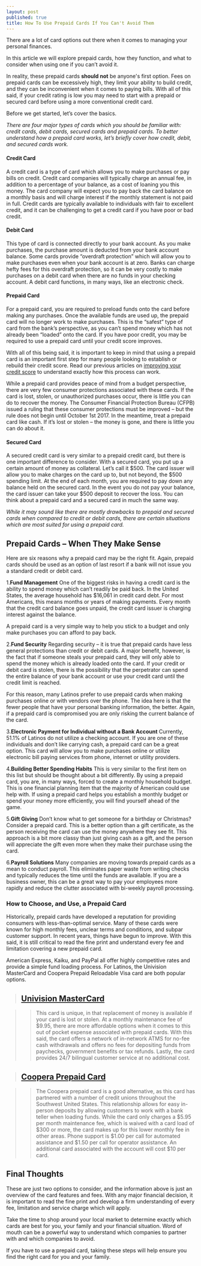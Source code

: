 ```yaml
---
layout: post
published: true
title: How To Use Prepaid Cards If You Can't Avoid Them
---
```

There are a lot of card options out there when it comes to managing your personal finances. 

In this article we will explore prepaid cards, how they function, and what to consider when using one if you can’t avoid it. 

In reality, these prepaid cards **should not** be anyone's first option. Fees on prepaid cards can be excessively high, they limit your ability to build credit, and they can be inconvenient when it comes to paying bills. With all of this said, if your credit rating is low you may need to start with a prepaid or secured card before using a more conventional credit card.

Before we get started, let’s cover the basics. 

_There are four major types of cards which you should be familiar with: credit cards, debit cards, secured cards and prepaid cards. To better understand how a prepaid card works, let’s briefly cover how credit, debit, and secured cards work._

#### Credit Card
A credit card is a type of card which allows you to make purchases or pay bills on credit. Credit card companies will typically charge an annual fee, in addition to a percentage of your balance, as a cost of loaning you this money. The card company will expect you to pay back the card balance on a monthly basis and will charge interest if the monthly statement is not paid in full. Credit cards are typically available to individuals with fair to excellent credit, and it can be challenging to get a credit card if you have poor or bad credit.

#### Debit Card
This type of card is connected directly to your bank account. As you make purchases, the purchase amount is deducted from your bank account balance. Some cards provide “overdraft protection” which will allow you to make purchases even when your bank account is at zero. Banks can charge hefty fees for this overdraft protection, so it can be very costly to make purchases on a debit card when there are no funds in your checking account. A debit card functions, in many ways, like an electronic check.

#### Prepaid Card
For a prepaid card, you are required to preload funds onto the card before making any purchases. Once the available funds are used up, the prepaid card will no longer work to make purchases. This is the “safest” type of card from the bank’s perspective, as you can’t spend money which has not already been “loaded” onto the card. If you have poor credit, you may be required to use a prepaid card until your credit score improves.

With all of this being said, it is important to keep in mind that using a prepaid card is an important first step for many people looking to establish or rebuild their credit score. Read our previous articles on [improving your credit score](http://supermonedero.com/2017-03-29-how-to-build-credit/) to understand exactly how this process can work. 

While a prepaid card provides peace of mind from a budget perspective, there are very few consumer protections associated with these cards. If the card is lost, stolen, or unauthorized purchases occur, there is little you can do to recover the money. The Consumer Financial Protection Bureau (CFPB) issued a ruling that these consumer protections must be improved – but the rule does not begin until October 1st 2017. In the meantime, treat a prepaid card like cash. If it’s lost or stolen – the money is gone, and there is little you can do about it.

#### Secured Card
A secured credit card is very similar to a prepaid credit card, but there is one important difference to consider. With a secured card, you put up a certain amount of money as collateral. Let’s call it $500. The card issuer will allow you to make charges on the card up to, but not beyond, the $500 spending limit. At the end of each month, you are required to pay down any balance held on the secured card. In the event you do not pay your balance, the card issuer can take your $500 deposit to recover the loss. 
You can think about a prepaid card and a secured card in much the same way.

_While it may sound like there are mostly drawbacks to prepaid and secured cards when compared to credit or debit cards, there are certain situations which are most suited for using a prepaid card._

## Prepaid Cards –  When They Make Sense

Here are six reasons why a prepaid card may be the right fit. Again, prepaid cards should be used as an option of last resort if a bank will not issue you a standard credit or debit card.

1.**Fund Management**
One of the biggest risks in having a credit card is the ability to spend money which can’t readily be paid back. In the United States, the average household has $16,061 in credit card debt. For most Americans, this means months or years of making payments. Every month that the credit card balance goes unpaid, the credit card issuer is charging interest against the balance.

A prepaid card is a very simple way to help you stick to a budget and only make purchases you can afford to pay back.

2.**Fund Security**
Regarding security – it is true that prepaid cards have less general protections than credit or debit cards. A major benefit, however, is the fact that if someone steals your prepaid card, they will only able to spend the money which is already loaded onto the card. If your credit or debit card is stolen, there is the possibility that the perpetrator can spend the entire balance of your bank account or use your credit card until the credit limit is reached.

For this reason, many Latinos prefer to use prepaid cards when making purchases online or with vendors over the phone. The idea here is that the fewer people that have your personal banking information, the better. Again, if a prepaid card is compromised you are only risking the current balance of the card.

3.**Electronic Payment for Individual without a Bank Account**
Currently, 51.1% of Latinos do not utilize a checking account. If you are one of these individuals and don’t like carrying cash, a prepaid card can be a great option. This card will allow you to make purchases online or utilize electronic bill paying services from phone, internet or utility providers. 

4.**Building Better Spending Habits**
This is very similar to the first item on this list but should be thought about a bit differently. By using a prepaid card, you are, in many ways, forced to create a monthly household budget. This is one financial planning item that the majority of American could use help with. If using a prepaid card helps you establish a monthly budget or spend your money more efficiently, you will find yourself ahead of the game.

5.**Gift Giving**
Don’t know what to get someone for a birthday or Christmas? Consider a prepaid card. This is a better option than a gift certificate, as the person receiving the card can use the money anywhere they see fit. This approach is a bit more classy than just giving cash as a gift, and the person will appreciate the gift even more when they make their purchase using the card.

6.**Payroll Solutions**
Many companies are moving towards prepaid cards as a mean to conduct payroll. This eliminates paper waste from writing checks and typically reduces the time until the funds are available. If you are a business owner, this can be a great way to pay your employees more rapidly and reduce the clutter associated with bi-weekly payroll processing.

### How to Choose, and Use, a Prepaid Card

Historically, prepaid cards have developed a reputation for providing consumers with less-than-optimal service. Many of these cards were known for high monthly fees, unclear terms and conditions, and subpar customer support. In recent years, things have begun to improve. With this said, it is still critical to read the fine print and understand every fee and limitation covering a new prepaid card.

American Express, Kaiku, and PayPal all offer highly competitive rates and provide a simple fund loading process. For Latinos, the Univision MasterCard and Coopera Prepaid Reloadable Visa card are both popular options. 

> ## [Univision MasterCard](http://www.univisiontarjeta.com/en/)

>> This card is unique, in that replacement of money is available if your card is lost or stolen. At a monthly maintenance fee of $9.95, there are more affordable options when it comes to this out of pocket expense associated with prepaid cards. With this said, the card offers a network of in-network ATMS for no-fee cash withdrawals and offers no fees for depositing funds from paychecks, government benefits or tax refunds. Lastly, the card provides 24/7 bilingual customer service at no additional cost.

> ## [Coopera Prepaid Card](http://www.cooperacard.com/)

>> The Coopera prepaid card is a good alternative, as this card has partnered with a number of credit unions throughout the Southwest United States. This relationship allows for easy in-person deposits by allowing customers to work with a bank teller when loading funds. While the card only charges a $5.95 per month maintenance fee, which is waived with a card load of $300 or more, the card makes up for this lower monthly fee in other areas. Phone support is $1.00 per call for automated assistance and $1.50 per call for operator assistance. An additional card associated with the account will cost $10 per card.

## Final Thoughts

These are just two options to consider, and the information above is just an overview of the card features and fees. With any major financial decision, it is important to read the fine print and develop a firm understanding of every fee, limitation and service charge which will apply.

Take the time to shop around your local market to determine exactly which cards are best for you, your family and your financial situation. Word of mouth can be a powerful way to understand which companies to partner with and which companies to avoid. 

If you have to use a prepaid card, taking these steps will help ensure you find the right card for you and your family.
